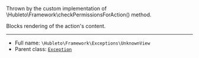 
Thrown by the custom implementation of \Hubleto\Framework\checkPermissionsForAction() method.

Blocks rendering of the action's content.

***

* Full name: `\Hubleto\Framework\Exceptions\UnknownView`
* Parent class: [`Exception`](../../../Exception)
